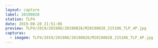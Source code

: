 ```yaml
---
layout: capture
label: 20190828
station: TLP4
date: 2019-08-28 21:51:06
preview: TLP4/2019/201908/20190828/M20190828_215106_TLP_4P.jpg
capturas:
  - imagem: TLP4/2019/201908/20190828/M20190828_215106_TLP_4P.jpg
---
```

